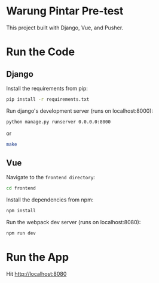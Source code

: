 # Warung Pintar Pre-test

This project built with Django, Vue, and Pusher.

# Run the Code

## Django

Install the requirements from pip:

```bash
pip install -r requirements.txt
```

Run django's development server (runs on localhost:8000):

```bash
python manage.py runserver 0.0.0.0:8000
```

or

```bash
make
```

## Vue

Navigate to the `frontend directory`:

```bash
cd frontend
```

Install the dependencies from npm:

```bash
npm install
```

Run the webpack dev server (runs on localhost:8080):

```bash
npm run dev
```

# Run the App

Hit [http://localhost:8080](http://localhost:8080)
